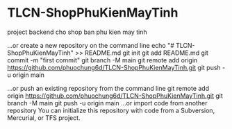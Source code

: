 # TLCN-ShopPhuKienMayTinh
project backend cho shop ban phu kien may tinh

…or create a new repository on the command line
echo "# TLCN-ShopPhuKienMayTinh" >> README.md
git init
git add README.md
git commit -m "first commit"
git branch -M main
git remote add origin https://github.com/phuochung6d/TLCN-ShopPhuKienMayTinh.git
git push -u origin main

…or push an existing repository from the command line
git remote add origin https://github.com/phuochung6d/TLCN-ShopPhuKienMayTinh.git
git branch -M main
git push -u origin main
…or import code from another repository
You can initialize this repository with code from a Subversion, Mercurial, or TFS project.
